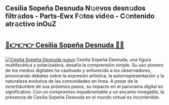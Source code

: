 ## Cesilia Sopeña Desnuda N𝚞𝚎vos desn𝚞dos filtr𝚊dos - Parts-Ewx F𝚘tos vid𝚎o - C𝚘ntenido atr𝚊ctivo inOuZ

# <h2><a href="http://mbcep5.tromn.icu/?c=Cesilia+Sope%c3%b1a+Desnuda">🔗👉👉👉 Cesilia Sopeña Desnuda 🔗🔗</a></h2>

[![Cesilia Sopeña Desnuda nuevo](https://i.imgur.com/pEAQMta.gif)](http://mbcep5.tromn.icu/?c=Cesilia+Sope%c3%b1a+Desnuda)
Cesilia Sopeña Desnuda, una figura multifacética y polarizadora, desafía la comprensión simple. Su uso pionero de los medios digitales ha cautivado y enfurecido a los observadores, provocando debates sobre la expresión artística, la autorrepresentación y la naturaleza evolutiva de las comunidades en línea. A pesar de la incertidumbre de sus próximos pasos, su impacto en el panorama digital es significativo. Con un compromiso inquebrantable y un encanto innegable, la presencia de Cesilia Sopeña Desnuda en el mundo virtual es incontenible.
